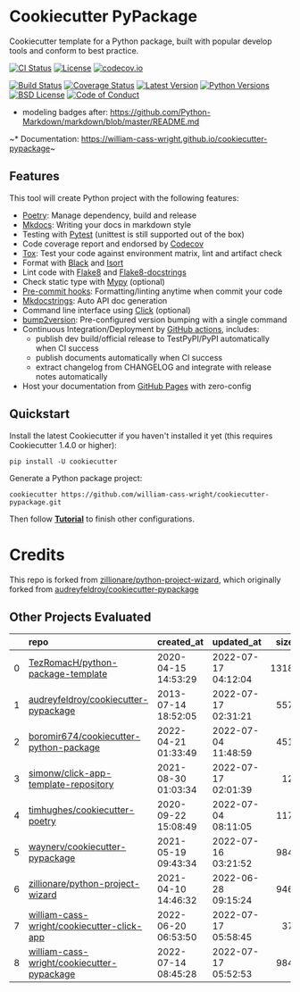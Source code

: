 # Cookiecutter PyPackage

Cookiecutter template for a Python package, built with popular develop tools and
conform to best practice.

[![CI Status](https://github.com/william-cass-wright/cookiecutter-pypackage/actions/workflows/dev.yml/badge.svg)](https://github.com/william-cass-wright/cookiecutter-pypackage/actions/workflows/dev.yml)
[![License](https://img.shields.io/pypi/l/ppw)](https://opensource.org/licenses/BSD-2-Clause)
[![codecov.io](https://codecov.io/github/william-cass-wright/badges/coverage.svg?branch=main)](https://codecov.io/github/william-cass-wright/badges?branch=main)


[![Build Status][build-button]][build]
[![Coverage Status][codecov-button]][codecov]
[![Latest Version][mdversion-button]][md-pypi]
[![Python Versions][pyversion-button]][md-pypi]
[![BSD License][bsdlicense-button]][bsdlicense]
[![Code of Conduct][codeofconduct-button]][Code of Conduct]

[build-button]: https://github.com/william-cass-wright/markdown/workflows/CI/badge.svg?event=push
[build]: https://github.com/william-cass-wright/markdown/actions?query=workflow%3ACI+event%3Apush
[codecov-button]: https://codecov.io/gh/william-cass-wright/markdown/branch/master/graph/badge.svg
[codecov]: https://codecov.io/gh/william-cass-wright/markdown
[mdversion-button]: https://img.shields.io/pypi/v/Markdown.svg
[md-pypi]: https://pypi.org/project/Markdown/
[pyversion-button]: https://img.shields.io/pypi/pyversions/Markdown.svg
[bsdlicense-button]: https://img.shields.io/badge/license-BSD-yellow.svg
[bsdlicense]: https://opensource.org/licenses/BSD-3-Clause
[codeofconduct-button]: https://img.shields.io/badge/code%20of%20conduct-contributor%20covenant-green.svg?style=flat-square
[Code of Conduct]: https://github.com/william-cass-wright/markdown/blob/master/CODE_OF_CONDUCT.md

- modeling badges after: https://github.com/Python-Markdown/markdown/blob/master/README.md

~* Documentation: <https://william-cass-wright.github.io/cookiecutter-pypackage>~

## Features

This tool will create Python project with the following features:

* [Poetry](https://python-poetry.org/): Manage dependency, build and release
* [Mkdocs](https://www.mkdocs.org): Writing your docs in markdown style
* Testing with [Pytest](https://pytest.org) (unittest is still supported out of the box)
* Code coverage report and endorsed by [Codecov](https://codecov.io)
* [Tox](https://tox.readthedocs.io): Test your code against environment matrix, lint and artifact check
* Format with [Black](https://github.com/psf/black) and [Isort](https://github.com/PyCQA/isort)
* Lint code with [Flake8](https://flake8.pycqa.org) and [Flake8-docstrings](https://pypi.org/project/flake8-docstrings/)
* Check static type with [Mypy](http://mypy-lang.org/) (optional)
* [Pre-commit hooks](https://pre-commit.com/): Formatting/linting anytime when commit your code
* [Mkdocstrings](https://mkdocstrings.github.io/): Auto API doc generation
* Command line interface using [Click](https://click.palletsprojects.com/en/8.0.x/) (optional)
* [bump2version](https://github.com/c4urself/bump2version): Pre-configured version bumping with a single command
* Continuous Integration/Deployment by [GitHub actions](https://github.com/features/actions), includes:
    - publish dev build/official release to TestPyPI/PyPI automatically when CI success
    - publish documents automatically when CI success
    - extract changelog from CHANGELOG and integrate with release notes automatically
* Host your documentation from [GitHub Pages](https://pages.github.com) with zero-config

## Quickstart

Install the latest Cookiecutter if you haven't installed it yet (this requires Cookiecutter 1.4.0 or higher):

```
pip install -U cookiecutter
```

Generate a Python package project:

```
cookiecutter https://github.com/william-cass-wright/cookiecutter-pypackage.git
```

Then follow **[Tutorial](docs/tutorial.md)** to finish other configurations.

# Credits

This repo is forked from [zillionare/python-project-wizard](https://github.com/zillionare/python-project-wizard), which originally forked from [audreyfeldroy/cookiecutter-pypackage](https://github.com/audreyfeldroy/cookiecutter-pypackage)


## Other Projects Evaluated
|    | repo                                                                                                                  | created_at          | updated_at          |   size |   stargazers_count |
|---:|:----------------------------------------------------------------------------------------------------------------------|:--------------------|:--------------------|-------:|-------------------:|
|  0 | [TezRomacH/python-package-template](https://api.github.com/repos/TezRomacH/python-package-template)                   | 2020-04-15 14:53:29 | 2022-07-17 04:12:04 |   1318 |                763 |
|  1 | [audreyfeldroy/cookiecutter-pypackage](https://api.github.com/repos/audreyfeldroy/cookiecutter-pypackage)             | 2013-07-14 18:52:05 | 2022-07-17 02:31:21 |    557 |               3539 |
|  2 | [boromir674/cookiecutter-python-package](https://api.github.com/repos/boromir674/cookiecutter-python-package)         | 2022-04-21 01:33:49 | 2022-07-04 11:48:59 |    451 |                  3 |
|  3 | [simonw/click-app-template-repository](https://api.github.com/repos/simonw/click-app-template-repository)             | 2021-08-30 01:03:34 | 2022-07-17 02:01:39 |     12 |                  8 |
|  4 | [timhughes/cookiecutter-poetry](https://api.github.com/repos/timhughes/cookiecutter-poetry)                           | 2020-09-22 15:08:49 | 2022-07-04 08:11:05 |    117 |                  5 |
|  5 | [waynerv/cookiecutter-pypackage](https://api.github.com/repos/waynerv/cookiecutter-pypackage)                         | 2021-05-19 09:43:34 | 2022-07-16 03:21:52 |    984 |                 44 |
|  6 | [zillionare/python-project-wizard](https://api.github.com/repos/zillionare/python-project-wizard)                     | 2021-04-10 14:46:32 | 2022-06-28 09:15:24 |    946 |                 55 |
|  7 | [william-cass-wright/cookiecutter-click-app](https://api.github.com/repos/william-cass-wright/cookiecutter-click-app) | 2022-06-20 06:53:50 | 2022-07-17 05:58:45 |     37 |                  0 |
|  8 | [william-cass-wright/cookiecutter-pypackage](https://api.github.com/repos/william-cass-wright/cookiecutter-pypackage) | 2022-07-14 08:45:28 | 2022-07-17 05:52:53 |    984 |                  0 |